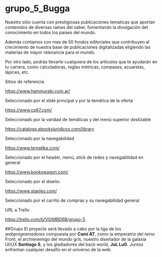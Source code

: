 # grupo_5_Bugga  

Nuestro sitio cuenta con prestigiosas publicaciones tematicas que aportan contenidos de diversas ramas del saber, fomentando la divulgación del conocimiento en todos los paises del mundo.  

Además contamos con mas de 50 fondos editoriales que contribuyen al crecimiento de nuestra base de publicaciones digitalizadas eligiendo las materias de mayor relevancia para el mundo.  

Por otro lado, podrás llevarte cualquiera de los artículos que te ayudarán en tu carrera, como calculadoras, reglas métricas, compases, acuarelas, lápices, etc.


Sitios de referencia 

https://www.hammurabi.com.ar/

Seleccionado por el slide principal y por la temática de la oferta


https://www.cp67.com/

Seleccionado por la varidad de temáticas y del menú superior deslizable


https://catalogo.ebooksjuridicos.com/library

Seleccionado por la navegabilidad


https://www.tematika.com/

Seleccionado por el header, menú, stick de redes y navegabilidad en general


https://www.bookswagon.com/ 

Seleccionado por el diseño


https://www.staples.com/ 

Seleccionado por el carrito de compras y su navegabilidad general


URL a Trello

https://trello.com/b/VGiMBD6B/grupo-5

##Grupo
El proyecto será llevado a cabo por la liga de los _webprogramadores_ compuesta por **Cami AT**, como la emperatriz del reino Front, el archienemigo del mundo gris, nuestro diseñador de la galaxia UI/UX **Santiago S.** y los gladiadores del back world, **JuL LuG**. Juntos enfrentan cualquier desafío en el universo de la web. 

